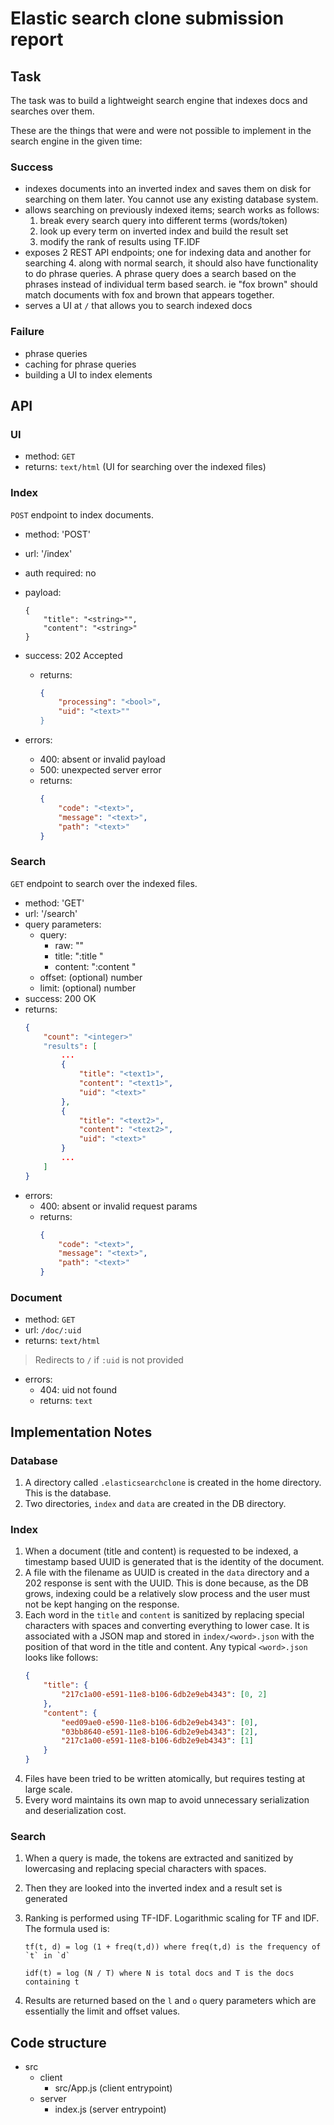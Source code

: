 # Elastic search clone submission report

## Task

The task was to build a lightweight search engine that indexes docs and searches over them.

These are the things that were and were not possible to implement in the search engine in the given time:

### Success

* indexes documents into an inverted index and saves them on disk for
searching on them later. You cannot use any existing database
system.
* allows searching on previously indexed items; search works as
follows:
    1. break every search query into different terms (words/token)
    2. look up every term on inverted index and build the result set
    3. modify the rank of results using TF.IDF
* exposes 2 REST API endpoints; one for indexing data and another for
searching
    4. along with normal search, it should also have functionality to do phrase
queries. A phrase query does a search based on the phrases instead of individual term based search. ie "fox brown" should match
documents with fox and brown that appears together.
* serves a UI at `/` that allows you to search indexed docs

### Failure

* phrase queries
* caching for phrase queries
* building a UI to index elements

## API

### UI

- method: `GET`
- returns: `text/html` (UI for searching over the indexed files)

### Index

`POST` endpoint to index documents.

- method: 'POST'
- url: '/index'
- auth required: no
- payload:
    
    ```
    {
        "title": "<string>"",
        "content": "<string>"
    }
    ```

- success: 202 Accepted
    + returns: 
        ```json
        {
            "processing": "<bool>",
            "uid": "<text>""
        }
        ```
- errors:
    + 400: absent or invalid payload
    + 500: unexpected server error
    + returns:
        ```json
        {
            "code": "<text>",
            "message": "<text>",
            "path": "<text>"
        }
        ```

### Search

`GET` endpoint to search over the indexed files.

- method: 'GET'
- url: '/search'
- query parameters:
    + query:
        * raw: "<text>"
        * title: ":title <text>"
        * content: ":content <text>"
    + offset: (optional) number
    + limit: (optional) number
- success: 200 OK
- returns: 
    ```json
    {
        "count": "<integer>"
        "results": [
            ...
            {
                "title": "<text1>",
                "content": "<text1>",
                "uid": "<text>"
            },
            {
                "title": "<text2>",
                "content": "<text2>",
                "uid": "<text>"
            }
            ...
        ]
    }
    ```
- errors:
    + 400: absent or invalid request params
    + returns:
        ```json
        {
            "code": "<text>",
            "message": "<text>",
            "path": "<text>"
        }
        ```

### Document

- method: `GET`
- url: `/doc/:uid`
- returns: `text/html`

> Redirects to `/` if `:uid` is not provided

- errors:
    + 404: uid not found
    + returns: `text`

## Implementation Notes

### Database

1. A directory called `.elasticsearchclone` is created in the home directory. This is the database.
2. Two directories, `index` and `data` are created in the DB directory.

### Index

1. When a document (title and content) is requested to be indexed, a timestamp based UUID is generated that is the identity of the document.
2. A file with the filename as UUID is created in the `data` directory and a 202 response is sent with the UUID. This is done because, as the DB grows, indexing could be a relatively slow process and the user must not be kept hanging on the response.
3. Each word in the `title` and `content` is sanitized by replacing special characters with spaces and converting everything to lower case. It is associated with a JSON map and stored in `index/<word>.json` with the position of that word in the title and content. Any typical `<word>.json` looks like follows:
    ```json
    {
        "title": {
            "217c1a00-e591-11e8-b106-6db2e9eb4343": [0, 2]
        },
        "content": {
            "eed09ae0-e590-11e8-b106-6db2e9eb4343": [0],
            "03bb8640-e591-11e8-b106-6db2e9eb4343": [2],
            "217c1a00-e591-11e8-b106-6db2e9eb4343": [1]
        }
    }
    ```
4. Files have been tried to be written atomically, but requires testing at large scale.
5. Every word maintains its own map to avoid unnecessary serialization and deserialization cost.

### Search

1. When a query is made, the tokens are extracted and sanitized by lowercasing and replacing special characters with spaces.
2. Then they are looked into the inverted index and a result set is generated
3. Ranking is performed using TF-IDF. Logarithmic scaling for TF and IDF. The formula used is:
    ```
    tf(t, d) = log (1 + freq(t,d)) where freq(t,d) is the frequency of `t` in `d`

    idf(t) = log (N / T) where N is total docs and T is the docs containing t
    ```

4. Results are returned based on the `l` and `o` query parameters which are essentially the limit and offset values.

## Code structure

- src
    + client
        * src/App.js (client entrypoint)
    + server
        * index.js (server entrypoint)

